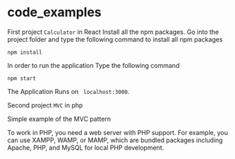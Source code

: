 # code_examples

First project ```Calculator``` in React
Install all the npm packages. Go into the project folder and type the following command to install all npm packages

```npm install```

In order to run the application Type the following command

```npm start```

The Application Runs on ``` localhost:3000```.

Second project  ``` MVC ```  in  php 

Simple example of the MVC pattern

To work in PHP, you need a web server with PHP support.
For example, you can use XAMPP, WAMP, or MAMP, which are
bundled packages including Apache, PHP, and MySQL for local PHP development.
